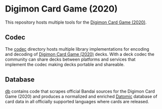 # Digimon Card Game (2020)

This repository hosts multiple tools for the [Digimon Card Game (2020)](https://world.digimoncard.com).

## Codec

The [codec](/codec) directory hosts multiple library implementations for encoding and decoding of [Digimon Card Game (2020)](https://world.digimoncard.com) decks. With a deck codec the community can share decks between platforms and services that implement the codec making decks portable and shareable.

## Database

[db](/db) contains code that scrapes official Bandai sources for the Digimon Card Game (2020) and produces a normalized and enriched [Datomic](https://www.datomic.com) database of card data in all officially supported languages where cards are released.
